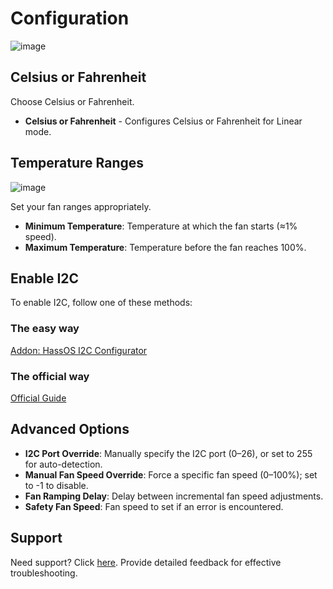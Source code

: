 # Configuration

![image](https://raw.githubusercontent.com/adamoutler/HassOSArgonOneAddon/main/gitResources/linearsettings.png)

## Celsius or Fahrenheit

Choose Celsius or Fahrenheit.

- **Celsius or Fahrenheit** - Configures Celsius or Fahrenheit for Linear mode.

## Temperature Ranges

![image](https://raw.githubusercontent.com/adamoutler/HassOSArgonOneAddon/main/gitResources/argonlinear.png)

Set your fan ranges appropriately.

- **Minimum Temperature**: Temperature at which the fan starts (≈1% speed).
- **Maximum Temperature**: Temperature before the fan reaches 100%.

## Enable I2C

To enable I2C, follow one of these methods:

### The easy way

[Addon: HassOS I2C Configurator](https://community.home-assistant.io/t/add-on-hassos-i2c-configurator/264167)

### The official way

[Official Guide](https://www.home-assistant.io/installation/raspberrypi/#enable-i2c)

## Advanced Options

- **I2C Port Override**: Manually specify the I2C port (0–26), or set to 255 for auto-detection.
- **Manual Fan Speed Override**: Force a specific fan speed (0–100%); set to -1 to disable.
- **Fan Ramping Delay**: Delay between incremental fan speed adjustments.
- **Safety Fan Speed**: Fan speed to set if an error is encountered.

## Support

Need support? Click [here](https://community.home-assistant.io/t/argon-one-active-cooling-addon/262598/8).
Provide detailed feedback for effective troubleshooting.